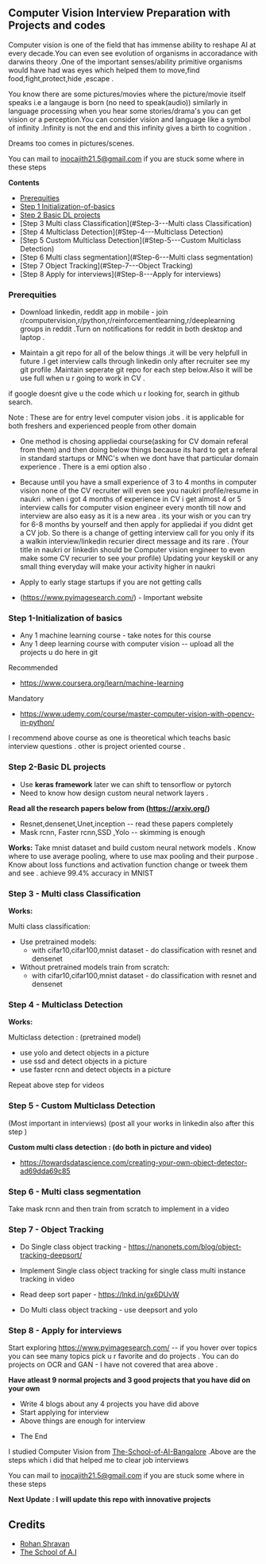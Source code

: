 ## Computer Vision Interview Preparation with Projects and codes

Computer vision is one of the field that has immense ability to reshape AI at every decade.You can even see evolution of organisms in accoradance with darwins theory .One of the important senses/ability primitive organisms would have had was eyes 
which helped them to move,find food,fight,protect,hide ,escape .

You know there are some pictures/movies where the picture/movie itself speaks i.e a langauge is born (no need to speak(audio))
similarly in language processing when you hear some stories/drama's you can get  vision or a perception.You can consider vision and language like a symbol of infinity .Infinity is not the end and this infinity gives a birth to cognition .

Dreams too comes in pictures/scenes.

You can mail to inocajith21.5@gmail.com if you are stuck some where in these steps 


**Contents** 

  - [Prerequities](#Prerequities) 
  - [Step 1 Initialization-of-basics](#Step-1-Initialization-of-basics)
  - [Step 2 Basic DL projects](#Step-2-Basic-DL-projects) 
  - [Step 3 Multi class Classification](#Step-3---Multi class Classification)
  - [Step 4 Multiclass Detection](#Step-4---Multiclass Detection)
  - [Step 5 Custom Multiclass Detection](#Step-5---Custom Multiclass Detection)
  - [Step 6 Multi class segmentation](#Step-6---Multi class segmentation)
  - [Step 7 Object Tracking](#Step-7---Object Tracking)
  - [Step 8 Apply for interviews](#Step-8---Apply for interviews)
  


### Prerequities

* Download linkedin, reddit app in mobile - join r/computervision,r/python,r/reinforcementlearning,r/deeplearning groups 
in reddit .Turn on notifications for reddit in both desktop and laptop .

* Maintain a git repo for all of the below things .it will be very helpfull in future .I get interview
calls through linkedin only after recruiter see my git profile .Maintain seperate git repo
for each step below.Also it will be use full when u r going to work in CV .

if google doesnt give u the code which u r looking for, search in github search.

Note : These are for entry level computer vision jobs . it is applicable for both freshers and experienced people from other domain

* One method is chosing appliedai course(asking for CV domain referal from them) and then doing below things because its hard to get a referal
in standard startups or MNC's when we dont have that particular domain experience . There 
is a emi option also . 
* Because until you have a small experience of 3 to 4 months in computer vision none of the CV recruiter will
even see you naukri profile/resume in naukri . when i got 4 months of experience in CV i get almost 4 or 5 interview 
calls for computer vision engineer every month till now and interview are also easy as it is a new area .
its your wish or you can try for 6-8 months by yourself and then apply for appliedai
if you didnt get a CV job. So there is a change of getting interview call for you only if its a walkin interview/linkedin recurier direct message
and its rare . (Your title in naukri or linkedin should be Computer vision engineer to even make some CV recurier to see your profile)
Updating your keyskill or any small thing everyday will make your activity higher in naukri 

* Apply to early stage startups if you are not getting calls 

* (https://www.pyimagesearch.com/) - Important website

### Step 1-Initialization of basics

* Any 1 machine learning course - take notes for this course
* Any 1 deep learning course with computer vision -- upload all the projects u do here in git 

Recommended
* https://www.coursera.org/learn/machine-learning

Mandatory 
* https://www.udemy.com/course/master-computer-vision-with-opencv-in-python/   

I recommend above course as one is theoretical which teachs basic interview questions . other
is project oriented course .

### Step 2-Basic DL projects

* Use **keras framework** later we can shift to tensorflow or pytorch
* Need to know how design custom neural network layers .

**Read all the research papers below from (https://arxiv.org/)**

* Resnet,densenet,Unet,inception -- read these papers completely
* Mask rcnn, Faster rcnn,SSD ,Yolo -- skimming is enough 

**Works:**
Take mnist dataset and build custom neural network models . Know where to use average pooling,
where to use max pooling and their purpose . Know about loss functions and activation function
change or tweek them and see .
achieve 99.4% accuracy in MNIST

### Step 3 - Multi class Classification

**Works:**

Multi class classification:

* Use pretrained models:
    - with cifar10,cifar100,mnist dataset - do classification with resnet and densenet 
* Without pretrained models train from scratch:
    - with cifar10,cifar100,mnist dataset - do classification with resnet and densenet 


### Step 4 - Multiclass Detection

**Works:**

Multiclass detection : (pretrained model)
* use yolo  and detect objects in a picture 
* use ssd and detect objects in a picture 
* use faster rcnn and detect objects in a picture 

Repeat above step for videos 


### Step 5 - Custom Multiclass Detection
(Most important in interviews) (post all your works in linkedin also after this step )

**Custom multi class detection : (do both in picture and video)**

* https://towardsdatascience.com/creating-your-own-object-detector-ad69dda69c85

### Step 6 - Multi class segmentation

Take mask rcnn and then train from scratch to implement in a video 

### Step 7 - Object Tracking

* Do Single class object tracking -   https://nanonets.com/blog/object-tracking-deepsort/

* Implement Single class object tracking  for single class multi instance tracking in video

* Read deep sort paper - https://lnkd.in/gx6DUvW

* Do Multi class object tracking - use deepsort and yolo



### Step 8 - Apply for interviews

Start exploring https://www.pyimagesearch.com/  --  if you hover over topics you can see many topics 
pick u r favorite and do projects .
You can do projects on OCR and GAN - I have not covered that area above .

**Have atleast 9 normal projects and 3 good projects that you have did on your own**

* Write 4 blogs about any 4 projects you have did above 
* Start applying for interview 
* Above things are enough for interview 
- The End

I studied Computer Vision from [The-School-of-AI-Bangalore](https://theschoolof.ai/) .Above are the
steps which i did that helped me to clear job interviews 


You can mail to inocajith21.5@gmail.com if you are stuck some where in these steps 

**Next Update : I will update this repo with innovative projects** 

## Credits 

* [Rohan Shravan](https://www.google.com/search?safe=active&sxsrf=ALeKk03ViVAZ5ek_9vHbQ4Lg7UXMqN-rMA%3A1592201626546&ei=mhHnXrL-IO-e4-EPq4GH8AU&q=Rohan+Shravan&oq=Rohan+Shravan&gs_lcp=CgZwc3ktYWIQAzIECCMQJzICCAAyBAgAEB4yBAgAEB4yBAgAEB4yBAgAEB4yBAgAEB4yBggAEAUQHjIECAAQHjoECAAQRzoHCCMQsAIQJzoECAAQDToGCAAQDRAeUKObBVjFswVg_bcFaABwAXgAgAGmAogB6gWSAQUwLjMuMZgBAKABAaoBB2d3cy13aXo&sclient=psy-ab&ved=0ahUKEwiys_GilYPqAhVvzzgGHavAAV4Q4dUDCAw&uact=5) 
* [The School of A.I ](https://theschoolof.ai/)
